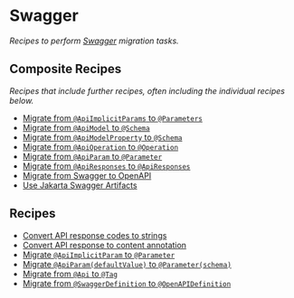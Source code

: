 # Swagger

_Recipes to perform [Swagger](https://swagger.io/) migration tasks._

## Composite Recipes

_Recipes that include further recipes, often including the individual recipes below._

* [Migrate from `@ApiImplicitParams`  to `@Parameters`](./migrateapiimplicitparamstoparameters.md)
* [Migrate from `@ApiModel` to `@Schema`](./migrateapimodeltoschema.md)
* [Migrate from `@ApiModelProperty` to `@Schema`](./migrateapimodelpropertytoschema.md)
* [Migrate from `@ApiOperation` to `@Operation`](./migrateapioperationtooperation.md)
* [Migrate from `@ApiParam` to `@Parameter`](./migrateapiparamtoparameter.md)
* [Migrate from `@ApiResponses` to `@ApiResponses`](./migrateapiresponsestoapiresponses.md)
* [Migrate from Swagger to OpenAPI](./swaggertoopenapi.md)
* [Use Jakarta Swagger Artifacts](./usejakartaswaggerartifacts.md)

## Recipes

* [Convert API response codes to strings](./convertapiresponsecodestostrings.md)
* [Convert API response to content annotation](./convertapiresponsetocontent.md)
* [Migrate `@ApiImplicitParam` to `@Parameter`](./migrateapiimplicitparam.md)
* [Migrate `@ApiParam(defaultValue)` to `@Parameter(schema)`](./migrateapiparamdefaultvalue.md)
* [Migrate from `@Api` to `@Tag`](./migrateapitotag.md)
* [Migrate from `@SwaggerDefinition` to `@OpenAPIDefinition`](./migrateswaggerdefinitiontoopenapidefinition.md)


